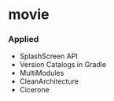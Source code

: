 # movie

### Applied
* SplashScreen API
* Version Catalogs in Gradle
* MultiModules
* CleanArchitecture
* Cicerone

